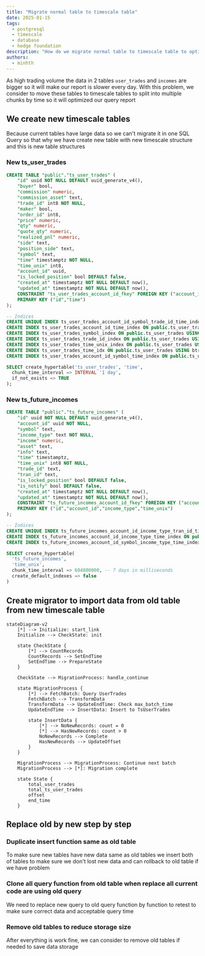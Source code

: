 ```yaml
---
title: "Migrate normal table to timescale table"
date: 2025-01-15
tags:
  - postgresql
  - timescale
  - database
  - hedge foundation
description: "How do we migrate normal table to timescale table to optimized data storage"
authors:
  - minhth
---
```

As high trading volume the data in 2 tables `user_trades` and `incomes` are bigger so it will make our report is slower every day. With this problem, we consider to move these tables to timescale tables to split into multiple chunks by time so it will optimized our query report

## We create new timescale tables
Because current tables have large data so we can't migrate it in one SQL Query so that why we have create new table with new timescale structure and this is new table structures

### New ts_user_trades
```sql
CREATE TABLE "public"."ts_user_trades" (
    "id" uuid NOT NULL DEFAULT uuid_generate_v4(),
    "buyer" bool,
    "commission" numeric,
    "commission_asset" text,
    "trade_id" int8 NOT NULL,
    "maker" bool,
    "order_id" int8,
    "price" numeric,
    "qty" numeric,
    "quote_qty" numeric,
    "realized_pnl" numeric,
    "side" text,
    "position_side" text,
    "symbol" text,
    "time" timestamptz NOT NULL,
    "time_unix" int8,
    "account_id" uuid,
    "is_locked_position" bool DEFAULT false,
    "created_at" timestamptz NOT NULL DEFAULT now(),
    "updated_at" timestamptz NOT NULL DEFAULT now(),
    CONSTRAINT "ts_user_trades_account_id_fkey" FOREIGN KEY ("account_id") REFERENCES "public"."accounts"("id"),
    PRIMARY KEY ("id","time")
);

-- Indices
CREATE UNIQUE INDEX ts_user_trades_account_id_symbol_trade_id_time_index ON public.ts_user_trades USING btree (account_id, symbol, trade_id, "time");
CREATE INDEX ts_user_trades_account_id_time_index ON public.ts_user_trades USING btree (account_id, "time");
CREATE INDEX ts_user_trades_symbol_index ON public.ts_user_trades USING btree (symbol);
CREATE INDEX ts_user_trades_trade_id_index ON public.ts_user_trades USING btree (trade_id);
CREATE INDEX ts_user_trades_time_unix_index ON public.ts_user_trades USING btree (time_unix);
CREATE INDEX ts_user_trades_time_idx ON public.ts_user_trades USING btree ("time" DESC);
CREATE INDEX ts_user_trades_account_id_symbol_time_index ON public.ts_user_trades USING btree (account_id, symbol, "time");

SELECT create_hypertable('ts_user_trades', 'time',
  chunk_time_interval => INTERVAL '1 day',
  if_not_exists => TRUE
);
```

### New ts_future_incomes
```sql
CREATE TABLE "public"."ts_future_incomes" (
    "id" uuid NOT NULL DEFAULT uuid_generate_v4(),
    "account_id" uuid NOT NULL,
    "symbol" text,
    "income_type" text NOT NULL,
    "income" numeric,
    "asset" text,
    "info" text,
    "time" timestamptz,
    "time_unix" int8 NOT NULL,
    "trade_id" text,
    "tran_id" text,
    "is_locked_position" bool DEFAULT false,
    "is_notify" bool DEFAULT false,
    "created_at" timestamptz NOT NULL DEFAULT now(),
    "updated_at" timestamptz NOT NULL DEFAULT now(),
    CONSTRAINT "ts_future_incomes_account_id_fkey" FOREIGN KEY ("account_id") REFERENCES "public"."accounts"("id"),
    PRIMARY KEY ("id","account_id","income_type","time_unix")
);

-- Indices
CREATE UNIQUE INDEX ts_future_incomes_account_id_income_type_tran_id_time_unix_inde ON public.ts_future_incomes USING btree (account_id, income_type, tran_id, time_unix);
CREATE INDEX ts_future_incomes_account_id_income_type_time_index ON public.ts_future_incomes USING btree (account_id, income_type, "time");
CREATE INDEX ts_future_incomes_account_id_symbol_income_type_time_index ON public.ts_future_incomes USING btree (account_id, symbol, income_type, "time");

SELECT create_hypertable(
  'ts_future_incomes',
  'time_unix',
  chunk_time_interval => 604800000, -- 7 days in milliseconds
  create_default_indexes => false
)
```

## Create migrator to import data from old table from new timescale table

```mermaid
stateDiagram-v2
    [*] --> Initialize: start_link
    Initialize --> CheckState: init

    state CheckState {
        [*] --> CountRecords
        CountRecords --> SetEndTime
        SetEndTime --> PrepareState
    }

    CheckState --> MigrationProcess: handle_continue

    state MigrationProcess {
        [*] --> FetchBatch: Query UserTrades
        FetchBatch --> TransformData
        TransformData --> UpdateEndTime: Check max_batch_time
        UpdateEndTime --> InsertData: Insert to TsUserTrades

        state InsertData {
            [*] --> NoNewRecords: count = 0
            [*] --> HasNewRecords: count > 0
            NoNewRecords --> Complete
            HasNewRecords --> UpdateOffset
        }
    }

    MigrationProcess --> MigrationProcess: Continue next batch
    MigrationProcess --> [*]: Migration complete

    state State {
        total_user_trades
        total_ts_user_trades
        offset
        end_time
    }
```

## Replace old by new step by step

### Duplicate insert function same as old table
To make sure new tables have new data same as old tables we insert both of tables to make sure we don't lost new data and can rollback to old table if we have problem

### Clone all query function from old table when replace all current code are using old query
We need to replace new query to old query function by function to retest to make sure correct data and acceptable query time

### Remove old tables to reduce storage size
After everything is work fine, we can consider to remove old tables if needed to save data storage

